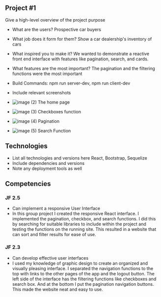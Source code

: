 ## Project #1
Give a high-level overview of the project purpose
- What are the users? 
    Prospective car buyers
- What job does it form for them?
    Show a car dealership's inventory of cars 
- What inspired you to make it?
    We wanted to demonstrate a reactive front end interface with features like pagination, search, and cards.
- What features are the most important?
    The pagination and the filtering functions were the most important
- Build Commands: npm run server-dev, npm run client-dev
- Include relevant screenshots

- ![image (2)](https://github.com/kingwangwong/Final-Portfolio-Template/assets/31333140/5ead4e34-f28c-42cd-a9a0-745e05831cec)
    The home page
- ![image (3)](https://github.com/kingwangwong/Final-Portfolio-Template/assets/31333140/06fa8d3b-8dde-462b-b1fc-afb860256ddc)
    Checkboxes function
- ![image (4)](https://github.com/kingwangwong/Final-Portfolio-Template/assets/31333140/cd732c74-4171-4d5e-8a98-72c57593207d)
    Pagination
- ![image (5)](https://github.com/kingwangwong/Final-Portfolio-Template/assets/31333140/b8be5dd4-0edb-4277-83b8-4027ccb3e794)
    Search Function

## Technologies
- List all technologies and versions here
   React, Bootstrap, Sequelize
- Include dependencies and versions
- Note any deployment tools as well

## Competencies
### JF 2.5
- Can implement a responsive User Interface				
- In this group project I created the responsive React interface. I implemented the pagination, checkbox, and search functions. I did this by searching for suitable libraries to include within the project and testing the functions on the running site. This resulted in a website that can sort and filter results for ease of use. 

### JF 2.3
- Can develop effective user interfaces				
- I used my knowledge of graphic design to create an organized and visually pleasing interface. I separated the navigation functions to the top with links to the other pages of the app and the logout button. The left side of the interface has the filtering functions like checkboxes and search box. And at the bottom I put the pagination navigation buttons. This made the website neat and easy to use.
